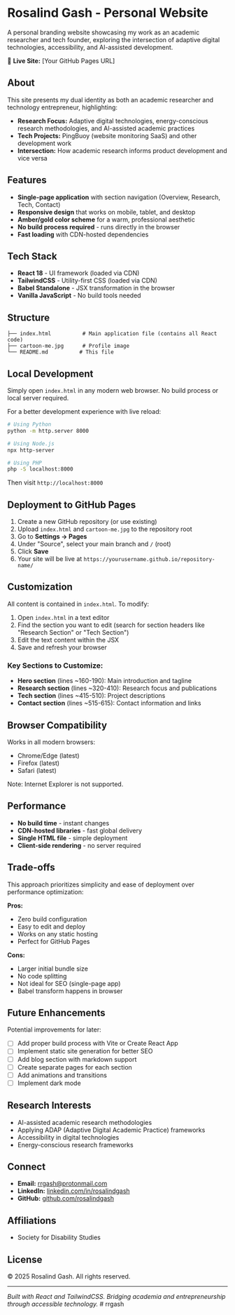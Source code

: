 # Rosalind Gash - Personal Website

A personal branding website showcasing my work as an academic researcher and tech founder, exploring the intersection of adaptive digital technologies, accessibility, and AI-assisted development.

🔗 **Live Site:** [Your GitHub Pages URL]

## About

This site presents my dual identity as both an academic researcher and technology entrepreneur, highlighting:

- **Research Focus:** Adaptive digital technologies, energy-conscious research methodologies, and AI-assisted academic practices
- **Tech Projects:** PingBuoy (website monitoring SaaS) and other development work
- **Intersection:** How academic research informs product development and vice versa

## Features

- **Single-page application** with section navigation (Overview, Research, Tech, Contact)
- **Responsive design** that works on mobile, tablet, and desktop
- **Amber/gold color scheme** for a warm, professional aesthetic
- **No build process required** - runs directly in the browser
- **Fast loading** with CDN-hosted dependencies

## Tech Stack

- **React 18** - UI framework (loaded via CDN)
- **TailwindCSS** - Utility-first CSS (loaded via CDN)
- **Babel Standalone** - JSX transformation in the browser
- **Vanilla JavaScript** - No build tools needed

## Structure

```
├── index.html          # Main application file (contains all React code)
├── cartoon-me.jpg      # Profile image
└── README.md          # This file
```

## Local Development

Simply open `index.html` in any modern web browser. No build process or local server required.

For a better development experience with live reload:

```bash
# Using Python
python -m http.server 8000

# Using Node.js
npx http-server

# Using PHP
php -S localhost:8000
```

Then visit `http://localhost:8000`

## Deployment to GitHub Pages

1. Create a new GitHub repository (or use existing)
2. Upload `index.html` and `cartoon-me.jpg` to the repository root
3. Go to **Settings → Pages**
4. Under "Source", select your main branch and `/` (root)
5. Click **Save**
6. Your site will be live at `https://yourusername.github.io/repository-name/`

## Customization

All content is contained in `index.html`. To modify:

1. Open `index.html` in a text editor
2. Find the section you want to edit (search for section headers like "Research Section" or "Tech Section")
3. Edit the text content within the JSX
4. Save and refresh your browser

### Key Sections to Customize:

- **Hero section** (lines ~160-190): Main introduction and tagline
- **Research section** (lines ~320-410): Research focus and publications
- **Tech section** (lines ~415-510): Project descriptions
- **Contact section** (lines ~515-615): Contact information and links

## Browser Compatibility

Works in all modern browsers:
- Chrome/Edge (latest)
- Firefox (latest)
- Safari (latest)

Note: Internet Explorer is not supported.

## Performance

- **No build time** - instant changes
- **CDN-hosted libraries** - fast global delivery
- **Single HTML file** - simple deployment
- **Client-side rendering** - no server required

## Trade-offs

This approach prioritizes simplicity and ease of deployment over performance optimization:

**Pros:**
- Zero build configuration
- Easy to edit and deploy
- Works on any static hosting
- Perfect for GitHub Pages

**Cons:**
- Larger initial bundle size
- No code splitting
- Not ideal for SEO (single-page app)
- Babel transform happens in browser

## Future Enhancements

Potential improvements for later:

- [ ] Add proper build process with Vite or Create React App
- [ ] Implement static site generation for better SEO
- [ ] Add blog section with markdown support
- [ ] Create separate pages for each section
- [ ] Add animations and transitions
- [ ] Implement dark mode

## Research Interests

- AI-assisted academic research methodologies
- Applying ADAP (Adaptive Digital Academic Practice) frameworks  
- Accessibility in digital technologies
- Energy-conscious research frameworks

## Connect

- **Email:** rrgash@protonmail.com
- **LinkedIn:** [linkedin.com/in/rosalindgash](https://www.linkedin.com/in/rosalindgash)
- **GitHub:** [github.com/rosalindgash](https://github.com/rosalindgash)

## Affiliations

- Society for Disability Studies

## License

© 2025 Rosalind Gash. All rights reserved.

---

*Built with React and TailwindCSS. Bridging academia and entrepreneurship through accessible technology.*
#   r r g a s h  
 
